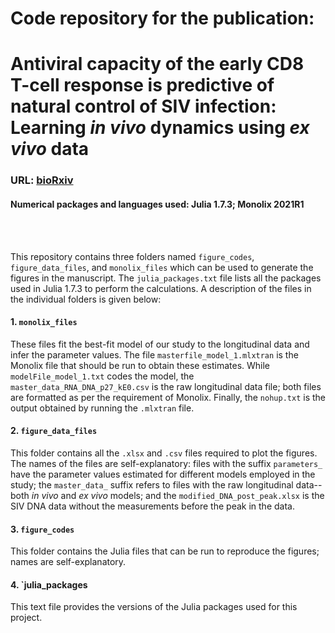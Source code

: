# **Code repository for the publication:**
# Antiviral capacity of the early CD8 T-cell response is predictive of natural control of SIV infection: Learning _in vivo_ dynamics using _ex vivo_ data
### URL: [bioRxiv](https://www.biorxiv.org/content/10.1101/2023.10.13.562306v1)

#### Numerical packages and languages used: Julia 1.7.3; Monolix 2021R1
<br/>
<br/>

This repository contains three folders named `figure_codes`, `figure_data_files`, and `monolix_files` which can be used to generate the figures in the manuscript. The `julia_packages.txt` file lists all the packages used in Julia 1.7.3 to perform the calculations. A description of the files in the individual folders is given below:

#### 1. `monolix_files`
These files fit the best-fit model of our study to the longitudinal data and infer the parameter values. The file `masterfile_model_1.mlxtran` is the Monolix file that should be run to obtain these estimates. While `modelFile_model_1.txt` codes the model, the `master_data_RNA_DNA_p27_kE0.csv` is the raw longitudinal data file; both files are formatted as per the requirement of Monolix. Finally, the `nohup.txt` is the output obtained by running the `.mlxtran` file.

#### 2. `figure_data_files`
This folder contains all the `.xlsx` and `.csv` files required to plot the figures. The names of the files are self-explanatory: files with the suffix `parameters_` have the parameter values estimated for different models employed in the study; the `master_data_` suffix refers to files with the raw longitudinal data--both _in vivo_ and _ex vivo_ models; and the `modified_DNA_post_peak.xlsx` is the SIV DNA data without the measurements before the peak in the data.

#### 3. `figure_codes`
This folder contains the Julia files that can be run to reproduce the figures; names are self-explanatory.

#### 4. `julia_packages
This text file provides the versions of the Julia packages used for this project.
